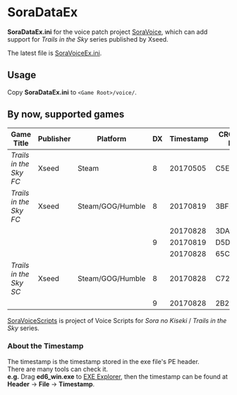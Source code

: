 # SoraDataEx
**SoraDataEx.ini** for the voice patch project [SoraVoice](https://github.com/ZhenjianYang/SoraVoice), which can add support for *Trails in the Sky* series published by Xseed.     

The latest file is [SoraVoiceEx.ini](https://github.com/ZhenjianYang/SoraDataEx/blob/master/SoraDataEx/SoraDataEx.ini).

## Usage
Copy **SoraDataEx.ini** to `<Game Root>/voice/`.   

## By now, supported games
|Game Title                 |Publisher|Platform        |DX|Timestamp|CRC32 of EXE
|---------------------------|---------|----------------|--|---------|--------
|*Trails in the Sky FC*     |Xseed    |Steam           |8 |20170505 |C5E5289E
|*Trails in the Sky FC*     |Xseed    |Steam/GOG/Humble|8 |20170819 |3BF28D8E
|                           |         |                |  |20170828 |3DA246CF
|                           |         |                |9 |20170819 |D5DBCCBC
|                           |         |                |  |20170828 |65CF4451
|*Trails in the Sky SC*     |Xseed    |Steam/GOG/Humble|8 |20170828 |C72E52C9
|                           |         |                |9 |20170828 |2B24CA49

[SoraVoiceScripts](https://github.com/ZhenjianYang/SoraVoiceScripts) is project of Voice Scripts for
*Sora no Kiseki* / *Trails in the Sky* series.

### About the Timestamp   
The timestamp is the timestamp stored in the exe file's PE header.   
There are many tools can check it.    
**e.g.** Drag **ed6_win.exe** to [EXE Explorer](http://www.mitec.cz/exe.html),
then the timestamp can be found at **Header** -> **File** -> **Timestamp**.   


